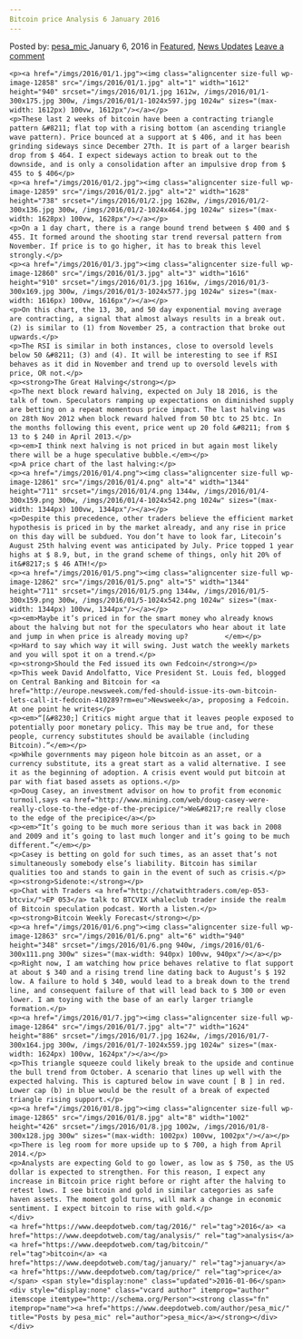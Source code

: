 ```yaml
---
Bitcoin price Analysis 6 January 2016
---
```

<article class="post-listing post-12857 post type-post status-publish format-standard has-post-thumbnail hentry  tag-3336 tag-analysis tag-bitcoin tag-january tag-price">
    <div class="post-inner">
        <span>Posted by: <a href="https://www.deepdotweb.com/author/pesa_mic/" title="">pesa_mic </a></span>
    <span>January 6, 2016</span>
    <span>in <a href="https://www.deepdotweb.com/category/deepdot-news/" rel="category tag">Featured</a>, <a href="https://www.deepdotweb.com/category/news-updates/" rel="category tag">News Updates</a></span>
    <span><a href="https://www.deepdotweb.com/2016/01/06/bitcoin-price-analysis-6-january-2016/#respond">Leave a comment</a></span>
    </p>
    <div class="clear"></div>
    
    <p><a href="/imgs/2016/01/1.jpg"><img class="aligncenter size-full wp-image-12858" src="/imgs/2016/01/1.jpg" alt="1" width="1612" height="940" srcset="/imgs/2016/01/1.jpg 1612w, /imgs/2016/01/1-300x175.jpg 300w, /imgs/2016/01/1-1024x597.jpg 1024w" sizes="(max-width: 1612px) 100vw, 1612px"/></a></p>
    <p>These last 2 weeks of bitcoin have been a contracting triangle pattern &#8211; flat top with a rising bottom (an ascending triangle wave pattern). Price bounced at a support at $ 406, and it has been grinding sideways since December 27th. It is part of a larger bearish drop from $ 464. I expect sideways action to break out to the downside, and is only a consolidation after an impulsive drop from $ 455 to $ 406</p>
    <p><a href="/imgs/2016/01/2.jpg"><img class="aligncenter size-full wp-image-12859" src="/imgs/2016/01/2.jpg" alt="2" width="1628" height="738" srcset="/imgs/2016/01/2.jpg 1628w, /imgs/2016/01/2-300x136.jpg 300w, /imgs/2016/01/2-1024x464.jpg 1024w" sizes="(max-width: 1628px) 100vw, 1628px"/></a></p>
    <p>On a 1 day chart, there is a range bound trend between $ 400 and $ 455. It formed around the shooting star trend reversal pattern from November. If price is to go higher, it has to break this level strongly.</p>
    <p><a href="/imgs/2016/01/3.jpg"><img class="aligncenter size-full wp-image-12860" src="/imgs/2016/01/3.jpg" alt="3" width="1616" height="910" srcset="/imgs/2016/01/3.jpg 1616w, /imgs/2016/01/3-300x169.jpg 300w, /imgs/2016/01/3-1024x577.jpg 1024w" sizes="(max-width: 1616px) 100vw, 1616px"/></a></p>
    <p>On this chart, the 13, 30, and 50 day exponential moving average are contracting, a signal that almost always results in a break out. (2) is similar to (1) from November 25, a contraction that broke out upwards.</p>
    <p>The RSI is similar in both instances, close to oversold levels below 50 &#8211; (3) and (4). It will be interesting to see if RSI behaves as it did in November and trend up to oversold levels with price, OR not.</p>
    <p><strong>The Great Halving</strong></p>
    <p>The next block reward halving, expected on July 18 2016, is the talk of town. Speculators ramping up expectations on diminished supply are betting on a repeat momentous price impact. The last halving was on 28th Nov 2012 when block reward halved from 50 btc to 25 btc. In the months following this event, price went up 20 fold &#8211; from $ 13 to $ 240 in April 2013.</p>
    <p><em>I think next halving is not priced in but again most likely there will be a huge speculative bubble.</em></p>
    <p>A price chart of the last halving:</p>
    <p><a href="/imgs/2016/01/4.png"><img class="aligncenter size-full wp-image-12861" src="/imgs/2016/01/4.png" alt="4" width="1344" height="711" srcset="/imgs/2016/01/4.png 1344w, /imgs/2016/01/4-300x159.png 300w, /imgs/2016/01/4-1024x542.png 1024w" sizes="(max-width: 1344px) 100vw, 1344px"/></a></p>
    <p>Despite this precedence, other traders believe the efficient market hypothesis is priced in by the market already, and any rise in price on this day will be subdued. You don’t have to look far, Litecoin’s August 25th halving event was anticipated by July. Price topped 1 year highs at $ 8.9, but, in the grand scheme of things, only hit 20% of it&#8217;s $ 46 ATH!</p>
    <p><a href="/imgs/2016/01/5.png"><img class="aligncenter size-full wp-image-12862" src="/imgs/2016/01/5.png" alt="5" width="1344" height="711" srcset="/imgs/2016/01/5.png 1344w, /imgs/2016/01/5-300x159.png 300w, /imgs/2016/01/5-1024x542.png 1024w" sizes="(max-width: 1344px) 100vw, 1344px"/></a></p>
    <p><em>Maybe it’s priced in for the smart money who already knows about the halving but not for the speculators who hear about it late and jump in when price is already moving up?         </em></p>
    <p>Hard to say which way it will swing. Just watch the weekly markets and you will spot it on a trend.</p>
    <p><strong>Should the Fed issued its own Fedcoin</strong></p>
    <p>This week David Andolfatto, Vice President St. Louis fed, blogged on Central Banking and Bitcoin for <a href="http://europe.newsweek.com/fed-should-issue-its-own-bitcoin-lets-call-it-fedcoin-410289?rm=eu">Newsweek</a>, proposing a Fedcoin. At one point he writes</p>
    <p><em>“[&#8230;] Critics might argue that it leaves people exposed to potentially poor monetary policy. This may be true and, for these people, currency substitutes should be available (including Bitcoin).”</em></p>
    <p>While governments may pigeon hole bitcoin as an asset, or a currency substitute, its a great start as a valid alternative. I see it as the beginning of adoption. A crisis event would put bitcoin at par with fiat based assets as options.</p>
    <p>Doug Casey, an investment advisor on how to profit from economic turmoil,says <a href="http://www.mining.com/web/doug-casey-were-really-close-to-the-edge-of-the-precipice/">We&#8217;re really close to the edge of the precipice</a></p>
    <p><em>“It’s going to be much more serious than it was back in 2008 and 2009 and it’s going to last much longer and it’s going to be much different.”</em></p>
    <p>Casey is betting on gold for such times, as an asset that’s not simultaneously somebody else’s liability. Bitcoin has similar qualities too and stands to gain in the event of such as crisis.</p>
    <p><strong>Sidenote:</strong></p>
    <p>Chat with Traders <a href="http://chatwithtraders.com/ep-053-btcvix/">EP 053</a> talk to BTCVIX whaleclub trader inside the realm of Bitcoin speculation podcast. Worth a listen.</p>
    <p><strong>Bitcoin Weekly Forecast</strong></p>
    <p><a href="/imgs/2016/01/6.png"><img class="aligncenter size-full wp-image-12863" src="/imgs/2016/01/6.png" alt="6" width="940" height="348" srcset="/imgs/2016/01/6.png 940w, /imgs/2016/01/6-300x111.png 300w" sizes="(max-width: 940px) 100vw, 940px"/></a></p>
    <p>Right now, I am watching how price behaves relative to flat support at about $ 340 and a rising trend line dating back to August’s $ 192 low. A failure to hold $ 340, would lead to a break down to the trend line, and consequent failure of that will lead back to $ 300 or even lower. I am toying with the base of an early larger triangle formation.</p>
    <p><a href="/imgs/2016/01/7.jpg"><img class="aligncenter size-full wp-image-12864" src="/imgs/2016/01/7.jpg" alt="7" width="1624" height="886" srcset="/imgs/2016/01/7.jpg 1624w, /imgs/2016/01/7-300x164.jpg 300w, /imgs/2016/01/7-1024x559.jpg 1024w" sizes="(max-width: 1624px) 100vw, 1624px"/></a></p>
    <p>This triangle squeeze could likely break to the upside and continue the bull trend from October. A scenario that lines up well with the expected halving. This is captured below in wave count [ B ] in red. Lower cap (b) in blue would be the result of a break of expected triangle rising support.</p>
    <p><a href="/imgs/2016/01/8.jpg"><img class="aligncenter size-full wp-image-12865" src="/imgs/2016/01/8.jpg" alt="8" width="1002" height="426" srcset="/imgs/2016/01/8.jpg 1002w, /imgs/2016/01/8-300x128.jpg 300w" sizes="(max-width: 1002px) 100vw, 1002px"/></a></p>
    <p>There is leg room for more upside up to $ 700, a high from April 2014.</p>
    <p>Analysts are expecting Gold to go lower, as low as $ 750, as the US dollar is expected to strengthen. For this reason, I expect any increase in Bitcoin price right before or right after the halving to retest lows. I see bitcoin and gold in similar categories as safe haven assets. The moment gold turns, will mark a change in economic sentiment. I expect bitcoin to rise with gold.</p>
    </div>
    <a href="https://www.deepdotweb.com/tag/2016/" rel="tag">2016</a> <a href="https://www.deepdotweb.com/tag/analysis/" rel="tag">analysis</a> <a href="https://www.deepdotweb.com/tag/bitcoin/" rel="tag">bitcoin</a> <a href="https://www.deepdotweb.com/tag/january/" rel="tag">january</a> <a href="https://www.deepdotweb.com/tag/price/" rel="tag">price</a></span> <span style="display:none" class="updated">2016-01-06</span>
    <div style="display:none" class="vcard author" itemprop="author" itemscope itemtype="http://schema.org/Person"><strong class="fn" itemprop="name"><a href="https://www.deepdotweb.com/author/pesa_mic/" title="Posts by pesa_mic" rel="author">pesa_mic</a></strong></div>
    </div>
</article>

